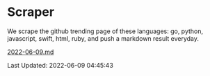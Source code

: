 # Scraper

We scrape the github trending page of these languages: go, python, javascript, swift, html, ruby, and push a markdown result everyday.

[2022-06-09.md](https://github.com/henson/Scraper/blob/master/2022-06-09.md)

Last Updated: 2022-06-09 04:45:43